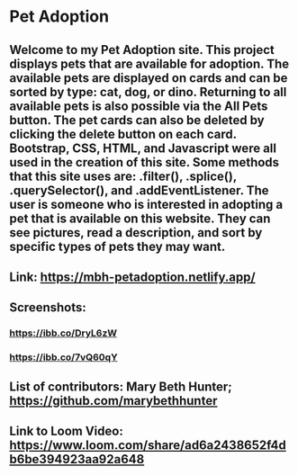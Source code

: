 # Pet Adoption

## Welcome to my Pet Adoption site. This project displays pets that are available for adoption. The available pets are displayed on cards and can be sorted by type: cat, dog, or dino. Returning to all available pets is also possible via the All Pets button. The pet cards can also be deleted by clicking the delete button on each card. Bootstrap, CSS, HTML, and Javascript were all used in the creation of this site. Some methods that this site uses are: .filter(), .splice(), .querySelector(), and .addEventListener. The user is someone who is interested in adopting a pet that is available on this website. They can see pictures, read a description, and sort by specific types of pets they may want.

## Link: https://mbh-petadoption.netlify.app/

## Screenshots:

### https://ibb.co/DryL6zW
### https://ibb.co/7vQ60qY


## List of contributors: Mary Beth Hunter; https://github.com/marybethhunter

## Link to Loom Video: https://www.loom.com/share/ad6a2438652f4db6be394923aa92a648
